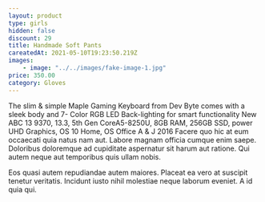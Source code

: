 ```yaml
---
layout: product
type: girls
hidden: false
discount: 29
title: Handmade Soft Pants
careatedAt: 2021-05-10T19:23:50.219Z
images:
    - image: "../../images/fake-image-1.jpg"
price: 350.00
category: Gloves
---
```

The slim & simple Maple Gaming Keyboard from Dev Byte comes with a sleek body and 7- Color RGB LED Back-lighting for smart functionality
New ABC 13 9370, 13.3, 5th Gen CoreA5-8250U, 8GB RAM, 256GB SSD, power UHD Graphics, OS 10 Home, OS Office A & J 2016
Facere quo hic at eum occaecati quia natus nam aut. Labore magnam officia cumque enim saepe. Doloribus doloremque ad cupiditate aspernatur sit harum aut ratione. Qui autem neque aut temporibus quis ullam nobis.
 Eos quasi autem repudiandae autem maiores. Placeat ea vero at suscipit tenetur veritatis. Incidunt iusto nihil molestiae neque laborum eveniet. A id quia qui.
